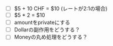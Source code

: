 - [ ] $5 + 10 CHF = $10 (レートが2:1の場合)
- [ ] $5 * 2 = $10
- [ ] amountをprivateにする
- [ ] Dollarの副作用をどうする？
- [ ] Moneyの丸め処理をどうする？